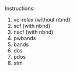 Instructions:

1. vc-relax (without nbnd) 
2. scf (with nbnd)
3. nscf (with nbnd)
4. pwbands
5. bands
6. dos
7. pdos
8. stm
